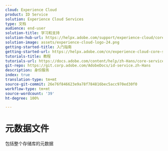 ```yaml
---
cloud: Experience Cloud
product: ID Service
solution: Experience Cloud Services
type: 文档
audience: end-user
solution-title: 学习和支持
solution-hub-url: https://helpx.adobe.com/support/experience-cloud/core-services.html
solution-image: assets/experience-cloud-logo-24.png
getting-started-title: 入门指南
getting-started-url: https://helpx.adobe.com/cn/experience-cloud-core-services/get-started.html
tutorials-title: 教程
tutorials-url: https://docs.adobe.com/content/help/zh-Hans/core-services-learn/tutorials/overview.html
git-repo: https://git.corp.adobe.com/AdobeDocs/id-service.zh-Hans
description: 身份服务
index: true
translation-type: tm+mt
source-git-commit: 26e76f846623e9a78f784816bec5acc970ed30f0
workflow-type: tm+mt
source-wordcount: '39'
ht-degree: 100%

---
```



# 元数据文件

包括整个存储库的元数据